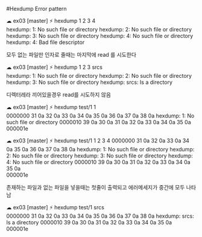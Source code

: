#Hexdump Error pattern

☁  ex03 [master] ⚡  hexdump 1 2 3 4          
hexdump: 1: No such file or directory
hexdump: 2: No such file or directory
hexdump: 3: No such file or directory
hexdump: 4: No such file or directory
hexdump: 4: Bad file descriptor

모두 없는 파일만 인자로 줄때는 마지막에 read 를 시도한다

☁  ex03 [master] ⚡  hexdump 1 2 3 srcs  
hexdump: 1: No such file or directory
hexdump: 2: No such file or directory
hexdump: 3: No such file or directory
hexdump: srcs: Is a directory

디렉터레라 끼어있을경우 read를 시도하지 않음

☁  ex03 [master] ⚡  hexdump test/1 1    
0000000 31 0a 32 0a 33 0a 34 0a 35 0a 36 0a 37 0a 38 0a
hexdump: 1: No such file or directory
0000010 39 0a 30 0a 31 0a 32 0a 33 0a 34 0a 35 0a      
000001e

☁  ex03 [master] ⚡  hexdump test/1 1 2 3 4
0000000 31 0a 32 0a 33 0a 34 0a 35 0a 36 0a 37 0a 38 0a
hexdump: 1: No such file or directory
hexdump: 2: No such file or directory
hexdump: 3: No such file or directory
hexdump: 4: No such file or directory
0000010 39 0a 30 0a 31 0a 32 0a 33 0a 34 0a 35 0a      
000001e

존재하는 파일과 없는 파일을 넣을때는 첫줄이 출력되고 에러메세지가 중간에 모두 나타남

☁  ex03 [master] ⚡  hexdump test/1 srcs   
0000000 31 0a 32 0a 33 0a 34 0a 35 0a 36 0a 37 0a 38 0a
hexdump: srcs: Is a directory
0000010 39 0a 30 0a 31 0a 32 0a 33 0a 34 0a 35 0a      
000001e